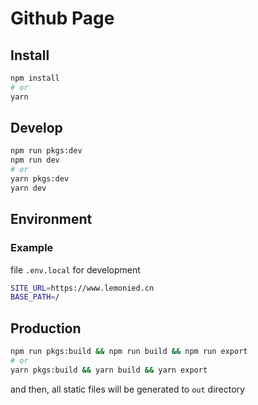 # Github Page

## Install
```bash
npm install
# or
yarn
```

## Develop
```bash
npm run pkgs:dev
npm run dev
# or
yarn pkgs:dev
yarn dev
```

## Environment

### Example
file `.env.local` for development
```bash
SITE_URL=https://www.lemonied.cn
BASE_PATH=/
```

## Production
```bash
npm run pkgs:build && npm run build && npm run export
# or
yarn pkgs:build && yarn build && yarn export
```
and then, all static files will be generated to `out` directory
